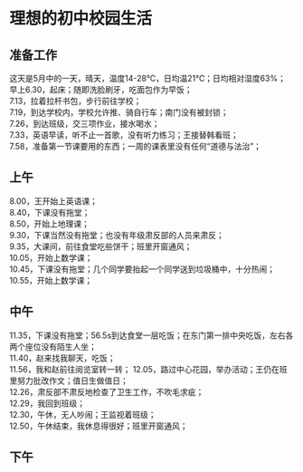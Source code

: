 # 理想的初中校园生活

## 准备工作
这天是5月中的一天，晴天，温度14-28℃，日均温21℃；日均相对湿度63%；  
早上6.30，起床；随即洗脸刷牙，吃面包作为早饭；  
7.13，拉着拉杆书包，步行前往学校；  
7.19，到达学校内，学校允许推、骑自行车；南门没有被封锁；    
7.26，到达班级，交三项作业，接水喝水；  
7.33，英语早读，听不止一首歌，没有听力练习；王接替韩看班；  
7.58，准备第一节课要用的东西；一周的课表里没有任何“道德与法治”；  

## 上午
8.00，王开始上英语课；  
8.40，下课没有拖堂；  
8.50，开始上地理课；  
9.30，下课当然没有拖堂；也没有年级肃反部的人员来肃反；  
9.35，大课间，前往食堂吃些饼干；班里开窗通风；    
10.05，开始上数学课；  
10.45，下课没有拖堂；几个同学要抬起一个同学送到垃圾桶中，十分热闹；  
10.55，开始上数学课；  

## 中午
11.35，下课没有拖堂；56.5s到达食堂一层吃饭；在东门第一排中央吃饭，左右各两个座位没有陌生人坐；  
11.40，赵来找我聊天，吃饭；  
11.56，我和赵前往阅览室转一转；
12.05，路过中心花园，举办活动；王仍在班里努力批改作文；值日生做值日；  
12.26，肃反部不肃反地检查了卫生工作，不吹毛求疵；  
12.29，我回到班级；  
12.30，午休，无人吵闹；王监视着班级；  
12.50，午休结束，我休息得很好；班里开窗通风；  

## 下午

